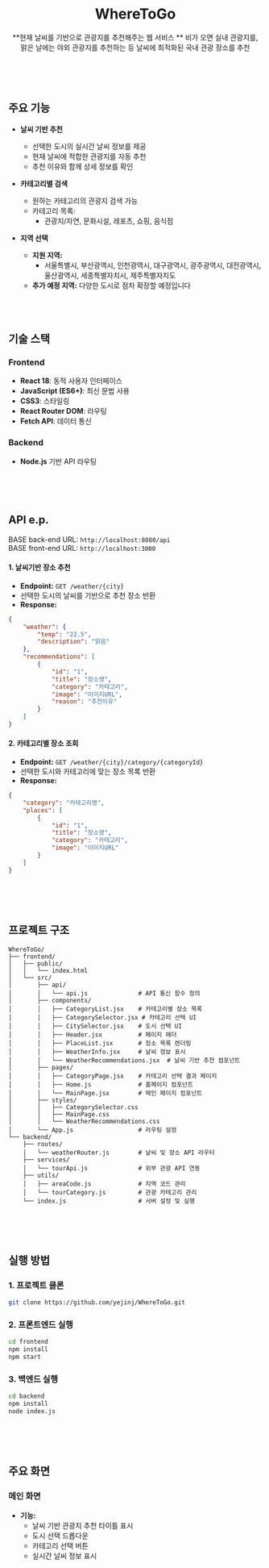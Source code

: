 <div align="center">

# WhereToGo
**현재 날씨를 기반으로 관광지를 추천해주는 웹 서비스 **
비가 오면 실내 관광지를, 맑은 날에는 야외 관광지를 추천하는 등 날씨에 최적화된 국내 관광 장소를 추천

</div>

<br><br><br>
## 주요 기능  
- **날씨 기반 추천**
  - 선택한 도시의 실시간 날씨 정보를 제공  
  - 현재 날씨에 적합한 관광지를 자동 추천  
  - 추천 이유와 함께 상세 정보를 확인

- **카테고리별 검색**
  - 원하는 카테고리의 관광지 검색 가능  
  - 카테고리 목록:
    - 관광지/자연, 문화시설, 레포츠, 쇼핑, 음식점  

- **지역 선택**
  - **지원 지역:**  
    - 서울특별시, 부산광역시, 인천광역시, 대구광역시, 광주광역시, 대전광역시, 울산광역시, 세종특별자치시, 제주특별자치도  
  - **추가 예정 지역:** 다양한 도시로 점차 확장할 예정입니다    
<br><br><br>
## 기술 스택

### Frontend  
- **React 18**: 동적 사용자 인터페이스  
- **JavaScript (ES6+)**: 최신 문법 사용  
- **CSS3**: 스타일링  
- **React Router DOM**: 라우팅  
- **Fetch API**: 데이터 통신  

### Backend  
- **Node.js** 기반 API 라우팅
  
  <br><br><br>
## API e.p.

BASE back-end URL: `http://localhost:8080/api`     
BASE front-end URL: `http://localhost:3000`

#### 1. 날씨기반 장소 추천 
- **Endpoint:** `GET /weather/{city}`  
- 선택한 도시의 날씨를 기반으로 추천 장소 반환  
- **Response:**
```json
{
    "weather": {
        "temp": "22.5",
        "description": "맑음"
    },
    "recommendations": [
        {
            "id": "1",
            "title": "장소명",
            "category": "카테고리",
            "image": "이미지URL",
            "reason": "추천이유"
        }
    ]
}
```

#### 2. 카테고리별 장소 조회
- **Endpoint:** `GET /weather/{city}/category/{categoryId}`  
- 선택한 도시와 카테고리에 맞는 장소 목록 반환  
- **Response:**
```json
{
    "category": "카테고리명",
    "places": [
        {
            "id": "1",
            "title": "장소명",
            "category": "카테고리",
            "image": "이미지URL"
        }
    ]
}
```

<br><br><br>
## 프로젝트 구조

```
WhereToGo/
├── frontend/
│   ├── public/
│   │   └── index.html
│   └── src/
│       ├── api/
│       │   └── api.js              # API 통신 함수 정의
│       ├── components/
│       │   ├── CategoryList.jsx    # 카테고리별 장소 목록
│       │   ├── CategorySelector.jsx # 카테고리 선택 UI
│       │   ├── CitySelector.jsx    # 도시 선택 UI
│       │   ├── Header.jsx          # 페이지 헤더
│       │   ├── PlaceList.jsx       # 장소 목록 렌더링
│       │   ├── WeatherInfo.jsx     # 날씨 정보 표시
│       │   └── WeatherRecommendations.jsx  # 날씨 기반 추천 컴포넌트
│       ├── pages/
│       │   ├── CategoryPage.jsx    # 카테고리 선택 결과 페이지
│       │   ├── Home.js             # 홈페이지 컴포넌트
│       │   └── MainPage.jsx        # 메인 페이지 컴포넌트
│       ├── styles/
│       │   ├── CategorySelector.css
│       │   ├── MainPage.css
│       │   └── WeatherRecommendations.css
│       └── App.js                  # 라우팅 설정
└── backend/
    ├── routes/
    │   └── weatherRouter.js        # 날씨 및 장소 API 라우터
    ├── services/
    │   └── tourApi.js              # 외부 관광 API 연동
    ├── utils/
    │   ├── areaCode.js             # 지역 코드 관리
    │   └── tourCategory.js         # 관광 카테고리 관리
    └── index.js                    # 서버 설정 및 실행
```


<br><br><br>
## 실행 방법

### 1. 프로젝트 클론
```bash
git clone https://github.com/yejinj/WhereToGo.git
```

### 2. 프론트엔드 실행  
```bash
cd frontend
npm install
npm start
```

### 3. 백엔드 실행  
```bash
cd backend
npm install
node index.js
```

<br><br><br>
## 주요 화면  

### 메인 화면
- **기능:**  
  - 날씨 기반 관광지 추천 타이틀 표시  
  - 도시 선택 드롭다운  
  - 카테고리 선택 버튼  
  - 실시간 날씨 정보 표시

<br><br><br>
